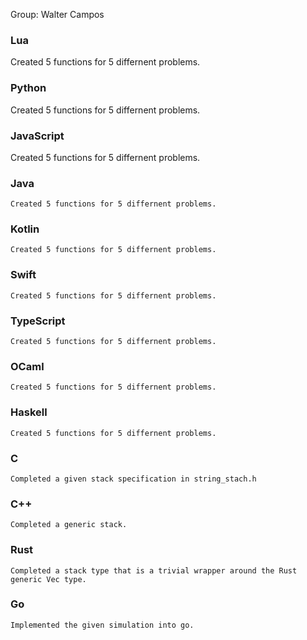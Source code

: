 Group: Walter Campos

### Lua

Created 5 functions for 5 differnent problems.

### Python

Created 5 functions for 5 differnent problems.

### JavaScript

Created 5 functions for 5 differnent problems.

### Java

```
Created 5 functions for 5 differnent problems.
```

### Kotlin

```
Created 5 functions for 5 differnent problems.
```

### Swift

```
Created 5 functions for 5 differnent problems.
```

### TypeScript

```
Created 5 functions for 5 differnent problems.
```

### OCaml

```
Created 5 functions for 5 differnent problems.
```

### Haskell

```
Created 5 functions for 5 differnent problems.
```

### C

```
Completed a given stack specification in string_stach.h
```

### C++

```
Completed a generic stack.
```

### Rust

```
Completed a stack type that is a trivial wrapper around the Rust generic Vec type.
```

### Go

```
Implemented the given simulation into go.
```

